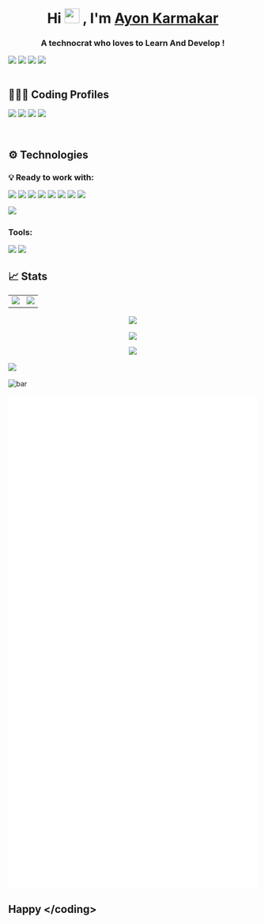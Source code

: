<h1 align="center">Hi <img src="https://raw.githubusercontent.com/thepranaygupta/thepranaygupta/main/src/wave.gif" width="30px" height="30px"> , I'm <a href='https://linktr.ee/AYON_SSP' target="_blank">Ayon Karmakar</a></h1>
<!-- add hay happy </coding>  .. < and > with different colores -->

<h3 align="center">A technocrat who loves to Learn And Develop !</h3>

<a href='https://www.linkedin.com/in/ayon-k' target="_blank"><img src="https://img.icons8.com/external-justicon-lineal-color-justicon/64/000000/external-linkedin-social-media-justicon-lineal-color-justicon.png"/></a>
<a href='https://twitter.com/ayonssp'><img src="https://img.icons8.com/external-justicon-lineal-color-justicon/64/000000/external-twitter-social-media-justicon-lineal-color-justicon.png"/></a>
<a href='https://www.instagram.com/_ayon_.07'><img src="https://img.icons8.com/external-justicon-lineal-color-justicon/64/000000/external-instagram-social-media-justicon-lineal-color-justicon.png"/></a>
<a href='https://www.linkedin.com/in/ayon-k'><img src="https://img.icons8.com/external-justicon-lineal-color-justicon/64/000000/external-discord-social-media-justicon-lineal-color-justicon.png"/></a>
<br>
<br>
## 👨🏻‍💻 Coding Profiles

<a href='https://leetcode.com/ayon_ssp/'><img src="https://img.icons8.com/external-tal-revivo-color-tal-revivo/48/undefined/external-level-up-your-coding-skills-and-quickly-land-a-job-logo-color-tal-revivo.png"/></a>
<a href='https://www.codechef.com/users/ayon_ssp'><img src="https://img.icons8.com/color/48/undefined/codechef.png"/></a>
<a href='https://auth.geeksforgeeks.org/user/ayonssp/articles'><img src="https://img.icons8.com/color/60/undefined/GeeksforGeeks.png"/></a>
<a href='https://www.hackerrank.com/ayon_ssp'><img src="https://img.icons8.com/external-tal-revivo-color-tal-revivo/48/undefined/external-hackerrank-is-a-technology-company-that-focuses-on-competitive-programming-logo-color-tal-revivo.png"/></a>
<a href='https://github.com/Ayon-SSP'></a>
<!-- <a href='https://github.com/Ayon-SSP'><img src="https://img.icons8.com/bubbles/50/undefined/codechef.png"/></a> -->
<br>

## ⚙️ Technologies

### 💡 Ready to work with:

<!-- <a href='https://github.com/Ayon-SSP'></a> -->
<a href='https://github.com/Ayon-SSP'><img src="https://img.icons8.com/color/48/undefined/python--v1.png"/></a>
<a href='https://github.com/Ayon-SSP'><img src="https://img.icons8.com/color/48/undefined/c-plus-plus-logo.png"/></a>
<a href='https://github.com/Ayon-SSP'><img src="https://img.icons8.com/color/48/undefined/java-coffee-cup-logo--v1.png"/></a>
<a href='https://github.com/Ayon-SSP'><img src="https://img.icons8.com/color/48/undefined/css3.png"/></a>
<a href='https://github.com/Ayon-SSP'><img src="https://img.icons8.com/color/48/undefined/html-5--v1.png"/></a>
<a href='https://github.com/Ayon-SSP'><img src="https://img.icons8.com/color/48/undefined/javascript--v1.png"/></a>
<img src="https://img.icons8.com/officel/50/000000/php-logo.png"/>
<a href='https://github.com/Ayon-SSP'><img src="https://img.icons8.com/color/48/undefined/mysql-logo.png"/></a>

<a href='https://github.com/Ayon-SSP'><img src="https://img.icons8.com/external-flaticons-flat-flat-icons/100/undefined/external-algorithms-data-analytics-flaticons-flat-flat-icons.png"/></a>






### Tools:
<a href='https://github.com/Ayon-SSP'><img src="https://img.icons8.com/color/48/undefined/visual-studio-code-2019.png"/></a>
<a href='https://github.com/Ayon-SSP'><img src="https://img.icons8.com/color/48/undefined/pycharm.png"/></a>
<a href='https://github.com/Ayon-SSP'></a>



## 📈 Stats 

<table>
<tr>
<td>
<img src="https://github-readme-stats.vercel.app/api?username=ayon-ssp&include_all_commits=true&count_private=true&show_icons=true&line_height=20&theme=tokyonight"/>
<td><img src="https://github-readme-stats.vercel.app/api/top-langs?username=ayon-ssp&show_icons=true&locale=en&layout=compact&theme=tokyonight" />
</td>
</tr>
</table>
<p align="center">
<img align="center" src="https://github-readme-streak-stats.herokuapp.com/?user=ayon-ssp&theme=tokyonight" />
</p>
<!-- <img align="center" src="https://github-readme-stats.vercel.app/api/top-langs/?username=ayon-ssp&theme=tokyonight"/> -->
<!-- <img align="center" src="https://github-profile-summary-cards.vercel.app/api/cards/profile-details?username=ayon-ssp&theme=vue"/> -->

<p align="center">
<img align="center" src="https://github-profile-summary-cards.vercel.app/api/cards/profile-details?username=ayon-ssp&theme=tokyonight" />
</p>
<p align="center">
<img height="273em" src="https://leetcard.jacoblin.cool/ayon_ssp?theme=light&ext=contest"/>
</p>


<a href="https://visitorbadge.io/status?path=AYON_SSP"><img src="https://api.visitorbadge.io/api/combined?path=AYON_SSP&label=AYON%20(VISITORS)&labelColor=%232ccce4&countColor=%23697689" /></a>

![bar](https://spotify-bar.vercel.app/api/now-playing)

![METRICS_IMAGE](github-metrics.svg)

## Happy </coding<coding>> 


<!--
**Ayon-SSP/Ayon-SSP** is a ✨ _special_ ✨ repository because its `README.md` (this file) appears on your GitHub profile.

Here are some ideas to get you started:

- 🔭 I’m currently working on ...
- 🌱 I’m currently learning ...
- 👯 I’m looking to collaborate on ...
- 🤔 I’m looking for help with ...
- 💬 Ask me about ...
- 📫 How to reach me: ...
- 😄 Pronouns: ...
- ⚡ Fun fact: ...
-->

<!-- 

add jQuery icon
add statics & Probability
add figma,



 -->